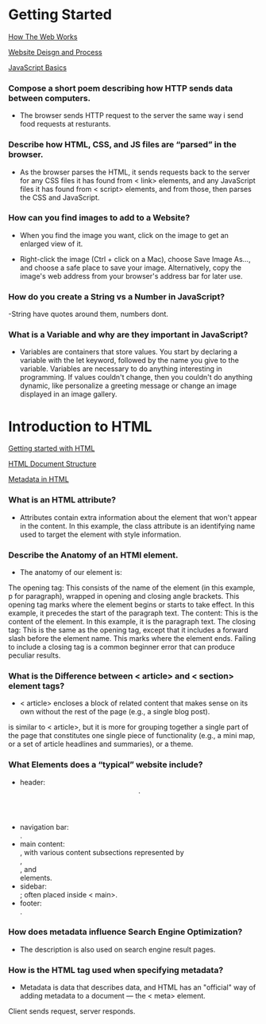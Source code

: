 # Getting Started

[How The Web Works](https://developer.mozilla.org/en-US/docs/Learn/Getting_started_with_the_web/How_the_Web_works)

[Website Deisgn and Process](https://developer.mozilla.org/en-US/docs/Learn/Getting_started_with_the_web/What_will_your_website_look_like)

[JavaScript Basics](https://developer.mozilla.org/en-US/docs/Learn/Getting_started_with_the_web/JavaScript_basics)



### Compose a short poem describing how HTTP sends data between computers.

- The browser sends HTTP request to the server the same way i send food requests at resturants.


### Describe how HTML, CSS, and JS files are “parsed” in the browser.

- As the browser parses the HTML, it sends requests back to the server for any CSS files it has found from < link> elements, and any JavaScript files it has found from < script> elements, and from those, then parses the CSS and JavaScript.


### How can you find images to add to a Website?

- When you find the image you want, click on the image to get an enlarged view of it.

- Right-click the image (Ctrl + click on a Mac), choose Save Image As…, and choose a safe place to save your image. Alternatively, copy the image's web address from your browser's address bar for later use.


### How do you create a String vs a Number in JavaScript?

-String have quotes around them, numbers dont.

### What is a Variable and why are they important in JavaScript?

- Variables are containers that store values. You start by declaring a variable with the let keyword, followed by the name you give to the variable. Variables are necessary to do anything interesting in programming. If values couldn't change, then you couldn't do anything dynamic, like personalize a greeting message or change an image displayed in an image gallery.

# Introduction to HTML

[Getting started with HTML](https://developer.mozilla.org/en-US/docs/Learn/HTML/Introduction_to_HTML/Getting_started)

[HTML Document Structure](https://developer.mozilla.org/en-US/docs/Learn/HTML/Introduction_to_HTML/Document_and_website_structure)

[Metadata in HTML](https://developer.mozilla.org/en-US/docs/Learn/HTML/Introduction_to_HTML/The_head_metadata_in_HTML)


### What is an HTML attribute?

- Attributes contain extra information about the element that won't appear in the content. In this example, the class attribute is an identifying name used to target the element with style information.

### Describe the Anatomy of an HTMl element.

- The anatomy of our element is:

The opening tag: This consists of the name of the element (in this example, p for paragraph), wrapped in opening and closing angle brackets. This opening tag marks where the element begins or starts to take effect. In this example, it precedes the start of the paragraph text.
The content: This is the content of the element. In this example, it is the paragraph text.
The closing tag: This is the same as the opening tag, except that it includes a forward slash before the element name. This marks where the element ends. Failing to include a closing tag is a common beginner error that can produce peculiar results.

### What is the Difference between < article> and < section> element tags?

- < article> encloses a block of related content that makes sense on its own without the rest of the page (e.g., a single blog post).
<section> is similar to < article>, but it is more for grouping together a single part of the page that constitutes one single piece of functionality (e.g., a mini map, or a set of article headlines and summaries), or a theme.

### What Elements does a “typical” website include?

- header: <header>.
- navigation bar: <nav>.
- main content: <main>, with various content subsections represented by <article>, <section>, and <div> elements.
- sidebar: <aside>; often placed inside < main>.
- footer: <footer>.

### How does metadata influence Search Engine Optimization?

- The description is also used on search engine result pages.

### How is the <meta> HTML tag used when specifying metadata?

- Metadata is data that describes data, and HTML has an "official" way of adding metadata to a document — the < meta> element.







Client sends request, server responds. 

